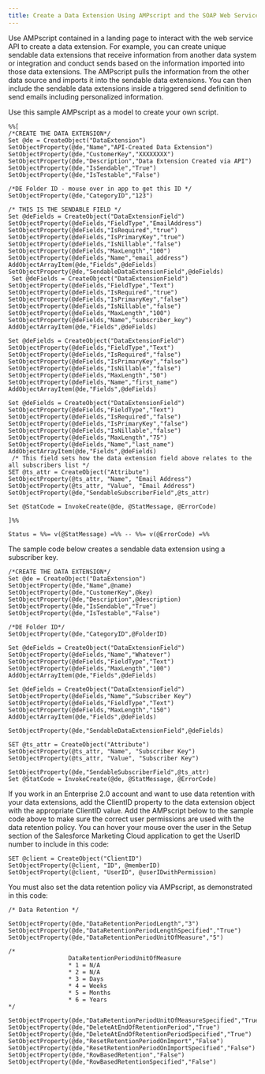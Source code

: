 ```yaml
---
title: Create a Data Extension Using AMPscript and the SOAP Web Service API
---
```


Use AMPscript contained in a landing page to interact with the web service API to create a data extension. For example, you can create unique sendable data extensions that receive information from another data system or integration and conduct sends based on the information imported into those data extensions. The AMPscript pulls the information from the other data source and imports it into the sendable data extensions. You can then include the sendable data extensions inside a triggered send definition to send emails including personalized information.

Use this sample AMPscript as a model to create your own script.

```
%%[
/*CREATE THE DATA EXTENSION*/
Set @de = CreateObject("DataExtension")
SetObjectProperty(@de,"Name","API-Created Data Extension")
SetObjectProperty(@de,"CustomerKey","XXXXXXXX")
SetObjectProperty(@de,"Description","Data Extension Created via API")
SetObjectProperty(@de,"IsSendable","True")
SetObjectProperty(@de,"IsTestable","False")

/*DE Folder ID - mouse over in app to get this ID */
SetObjectProperty(@de,"CategoryID","123")

/* THIS IS THE SENDABLE FIELD */
Set @deFields = CreateObject("DataExtensionField")
SetObjectProperty(@deFields,"FieldType","EmailAddress")
SetObjectProperty(@deFields,"IsRequired","true")
SetObjectProperty(@deFields,"IsPrimaryKey","true")
SetObjectProperty(@deFields,"IsNillable","false")
SetObjectProperty(@deFields,"MaxLength","100")
SetObjectProperty(@deFields,"Name","email_address")
AddObjectArrayItem(@de,"Fields",@deFields)
SetObjectProperty(@de,"SendableDataExtensionField",@deFields)
 Set @deFields = CreateObject("DataExtensionField")
SetObjectProperty(@deFields,"FieldType","Text")
SetObjectProperty(@deFields,"IsRequired","true")
SetObjectProperty(@deFields,"IsPrimaryKey","false")
SetObjectProperty(@deFields,"IsNillable","false")
SetObjectProperty(@deFields,"MaxLength","100")
SetObjectProperty(@deFields,"Name","subscriber_key")
AddObjectArrayItem(@de,"Fields",@deFields)

Set @deFields = CreateObject("DataExtensionField")
SetObjectProperty(@deFields,"FieldType","Text")
SetObjectProperty(@deFields,"IsRequired","false")
SetObjectProperty(@deFields,"IsPrimaryKey","false")
SetObjectProperty(@deFields,"IsNillable","false")
SetObjectProperty(@deFields,"MaxLength","50")
SetObjectProperty(@deFields,"Name","first_name")
AddObjectArrayItem(@de,"Fields",@deFields)

Set @deFields = CreateObject("DataExtensionField")
SetObjectProperty(@deFields,"FieldType","Text")
SetObjectProperty(@deFields,"IsRequired","false")
SetObjectProperty(@deFields,"IsPrimaryKey","false")
SetObjectProperty(@deFields,"IsNillable","false")
SetObjectProperty(@deFields,"MaxLength","75")
SetObjectProperty(@deFields,"Name","last_name")
AddObjectArrayItem(@de,"Fields",@deFields)
 /* This field sets how the data extension field above relates to the all subscribers list */
SET @ts_attr = CreateObject("Attribute")
SetObjectProperty(@ts_attr, "Name", "Email Address")
SetObjectProperty(@ts_attr, "Value", "Email Address")
SetObjectProperty(@de,"SendableSubscriberField",@ts_attr)

Set @StatCode = InvokeCreate(@de, @StatMessage, @ErrorCode)

]%%

Status = %%= v(@StatMessage) =%% -- %%= v(@ErrorCode) =%%
```

The sample code below creates a sendable data extension using a subscriber key.

```
/*CREATE THE DATA EXTENSION*/
Set @de = CreateObject("DataExtension")
SetObjectProperty(@de,"Name",@name)
SetObjectProperty(@de,"CustomerKey",@key)
SetObjectProperty(@de,"Description",@description)
SetObjectProperty(@de,"IsSendable","True")
SetObjectProperty(@de,"IsTestable","False")

/*DE Folder ID*/
SetObjectProperty(@de,"CategoryID",@FolderID)

Set @deFields = CreateObject("DataExtensionField")
SetObjectProperty(@deFields,"Name","Whatever")
SetObjectProperty(@deFields,"FieldType","Text")
SetObjectProperty(@deFields,"MaxLength","100")
AddObjectArrayItem(@de,"Fields",@deFields)

Set @deFields = CreateObject("DataExtensionField")
SetObjectProperty(@deFields,"Name","Subscriber Key")
SetObjectProperty(@deFields,"FieldType","Text")
SetObjectProperty(@deFields,"MaxLength","150")
AddObjectArrayItem(@de,"Fields",@deFields)

SetObjectProperty(@de,"SendableDataExtensionField",@deFields)

SET @ts_attr = CreateObject("Attribute")
SetObjectProperty(@ts_attr, "Name", "Subscriber Key")
SetObjectProperty(@ts_attr, "Value", "Subscriber Key")

SetObjectProperty(@de,"SendableSubscriberField",@ts_attr)
Set @StatCode = InvokeCreate(@de, @StatMessage, @ErrorCode)
```

If you work in an Enterprise 2.0 account and want to use data retention with your data extensions, add the ClientID property to the data extension object with the appropriate ClientID value. Add the AMPscript below to the sample code above to make sure the correct user permissions are used with the data retention policy. You can hover your mouse over the user in the Setup section of the Salesforce Marketing Cloud application to get the UserID number to include in this code:

```
SET @client = CreateObject("ClientID")
SetObjectProperty(@client, "ID", @memberID)
SetObjectProperty(@client, "UserID", @userIDwithPermission)
```

You must also set the data retention policy via AMPscript, as demonstrated in this code:

```
/* Data Retention */

SetObjectProperty(@de,"DataRetentionPeriodLength","3")
SetObjectProperty(@de,"DataRetentionPeriodLengthSpecified","True")
SetObjectProperty(@de,"DataRetentionPeriodUnitOfMeasure","5")

/*
                 DataRetentionPeriodUnitOfMeasure     
                 * 1 = N/A
                 * 2 = N/A
                 * 3 = Days
                 * 4 = Weeks
                 * 5 = Months
                 * 6 = Years
*/

SetObjectProperty(@de,"DataRetentionPeriodUnitOfMeasureSpecified","True")
SetObjectProperty(@de,"DeleteAtEndOfRetentionPeriod","True")
SetObjectProperty(@de,"DeleteAtEndOfRetentionPeriodSpecified","True")
SetObjectProperty(@de,"ResetRetentionPeriodOnImport","False")
SetObjectProperty(@de,"ResetRetentionPeriodOnImportSpecified","False")
SetObjectProperty(@de,"RowBasedRetention","False")
SetObjectProperty(@de,"RowBasedRetentionSpecified","False")
```
